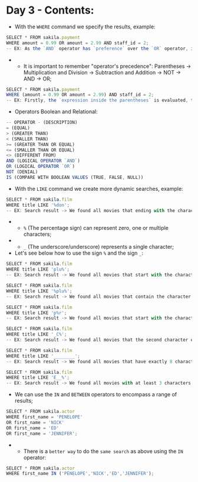 # Day 3 - Contents: 

* With the `WHERE` command we specify the results, example: 
```js
SELECT * FROM sakila.payment
WHERE amount = 0.99 OR amount = 2.99 AND staff_id = 2; 
-- EX: As the `AND` operator has `preference` over the `OR` operator, it is as if the `query` had the following parentheses(executing first): `amount = 0.99 OR (amount = 2.99 AND staff_id = 2)`; 
```
* - It is important to remember "operator's precedence": Parentheses -> Multiplication and Division -> Subtraction and Addition -> NOT -> AND -> OR; 
```js
SELECT * FROM sakila.payment
WHERE (amount = 0.99 OR amount = 2.99) AND staff_id = 2; 
-- EX: Firstly, the `expression inside the parentheses` is evaluated, then the `expression on the right` side, and finally the `AND` compares the results on `both sides` and causes only the results that `satisfy both conditions` to be returned; 
```
* Operators Boolean and Relational: 
```js
-- OPERATOR - (DESCRIPTION)
= (EQUAL)
> (GREATER THAN)
< (SMALLER THAN)
>= (GREATER THAN OR EQUAL)
<= (SMALLER THAN OR EQUAL)
<> (DIFFERENT FROM)
AND (LOGICAL OPERATOR `AND`)
OR (LOGICAL OPERATOR `OR`)
NOT (DENIAL)
IS (COMPARE WITH BOOLEAN VALUES (TRUE, FALSE, NULL))
```
* With the `LIKE` command we create more dynamic searches, example: 
```js
SELECT * FROM sakila.film
WHERE title LIKE '%don'; 
-- EX: Search result -> We found all movies that ending with the character set "don"; 
```
* - `%` (The percentage sign) can represent zero, one or multiple characters; 
* - `_` (The underscore/underscore) represents a single character; 
* Let's see below how to use the sign `%` and the sign `_`: 
```js
SELECT * FROM sakila.film
WHERE title LIKE 'plu%'; 
-- EX: Search result -> We found all movies that start with the character set "plus"; 
```
```js
SELECT * FROM sakila.film
WHERE title LIKE '%plu%'; 
-- EX: Search result -> We found all movies that contain the character set "plus"; 
```
```js
SELECT * FROM sakila.film
WHERE title LIKE 'p%r'; 
-- EX: Search result -> We found all movies that start with the character "p" and end with the character "r"; 
```
```js
SELECT * FROM sakila.film
WHERE title LIKE '_C%'; 
-- EX: Search result -> We found all movies that the second character of the phrase is "c"; 
```
```js
SELECT * FROM sakila.film
WHERE title LIKE '________'; 
-- EX: Search result -> We found all movies that have exactly 8 characters; 
```
```js
SELECT * FROM sakila.film
WHERE title LIKE 'E__%'; 
-- EX: Search result -> We found all movies with at least 3 characters and starting with the character "E"; 
```
* We can use the `IN` and `BETWEEN` operators to encompass a range of results; 
```js
SELECT * FROM sakila.actor
WHERE first_name = 'PENELOPE'
OR first_name = 'NICK'
OR first_name = 'ED'
OR first_name = 'JENNIFER';
```
* - There is a `better way` to do the `same search` as above using the `IN` operator: 
```js
SELECT * FROM sakila.actor
WHERE first_name IN ('PENELOPE','NICK','ED','JENNIFER'); 
```
